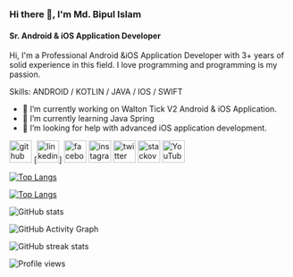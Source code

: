 ### Hi there 👋, I'm Md. Bipul Islam
#### Sr. Android & iOS Application Developer
Hi, I'm a Professional Android &iOS Application Developer with 3+ years of solid experience in this field. I love programming and programming is my passion.

Skills: ANDROID / KOTLIN / JAVA / IOS / SWIFT

- 🔭 I’m currently working on Walton Tick V2 Android & iOS Application. 
- 🌱 I’m currently learning Java Spring 
- 🤔 I’m looking for help with advanced iOS application development. 


[<img src='https://cdn.jsdelivr.net/npm/simple-icons@3.0.1/icons/github.svg' alt='github' height='40'>](https://github.com/bipulhstu)  [<img src='https://cdn.jsdelivr.net/npm/simple-icons@3.0.1/icons/linkedin.svg' alt='linkedin' height='40'>]
[<img src='https://cdn.jsdelivr.net/npm/simple-icons@3.0.1/icons/facebook.svg' alt='facebook' height='40'>](https://www.facebook.com/bipulhstu)  [<img src='https://cdn.jsdelivr.net/npm/simple-icons@3.0.1/icons/instagram.svg' alt='instagram' height='40'>](https://www.instagram.com/bipulhstu/)  [<img src='https://cdn.jsdelivr.net/npm/simple-icons@3.0.1/icons/twitter.svg' alt='twitter' height='40'>](https://twitter.com/bipulhstu)  [<img src='https://cdn.jsdelivr.net/npm/simple-icons@3.0.1/icons/stackoverflow.svg' alt='stackoverflow' height='40'>](https://stackoverflow.com/users/bipulhstu)  [<img src='https://cdn.jsdelivr.net/npm/simple-icons@3.0.1/icons/youtube.svg' alt='YouTube' height='40'>](https://www.youtube.com/channel/bipulhstu)  

[![Top Langs](https://github-readme-stats.vercel.app/api/top-langs/?username=bipulhstu)](https://github.com/bipulhstu/github-readme-stats)

[![Top Langs](https://github-readme-stats.vercel.app/api/top-langs/?username=bipulhstu&layout=compact)](https://github.com/bipulhstu/github-readme-stats)

![GitHub stats](https://github-readme-stats.vercel.app/api?username=bipulhstu&show_icons=true&count_private=true)  

![GitHub Activity Graph](https://activity-graph.herokuapp.com/graph?username=bipulhstu)  

![GitHub streak stats](https://github-readme-streak-stats.herokuapp.com/?user=bipulhstu)  

![Profile views](https://gpvc.arturio.dev/bipulhstu)  
